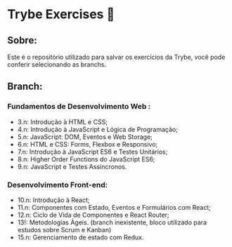 # Trybe Exercises 🚀

## Sobre:
Este é o repositório utilizado para salvar os exercícios da Trybe, você pode conferir selecionando as branchs.

## Branch:

### Fundamentos de Desenvolvimento Web :
- 3.n: Introdução à HTML e CSS;
- 4.n: Introdução à JavaScript e Lógica de Programação;
- 5.n: JavaScript: DOM, Eventos e Web Storage;
- 6.n: HTML e CSS: Forms, Flexbox e Responsivo;
- 7.n: Introdução à JavaScript ES6 e Testes Unitários;
- 8.n: Higher Order Functions do JavaScript ES6;
- 9.n: JavaScript e Testes Assíncronos.

### Desenvolvimento Front-end:
- 10.n: Introdução à React;
- 11.n: Componentes com Estado, Eventos e Formulários com React;
- 12.n: Ciclo de Vida de Componentes e React Router;
- 13!: Metodologias Ágeis. (branch inexistente, bloco utilizado para estudos sobre Scrum e Kanban)
- 15.n: Gerenciamento de estado com Redux.